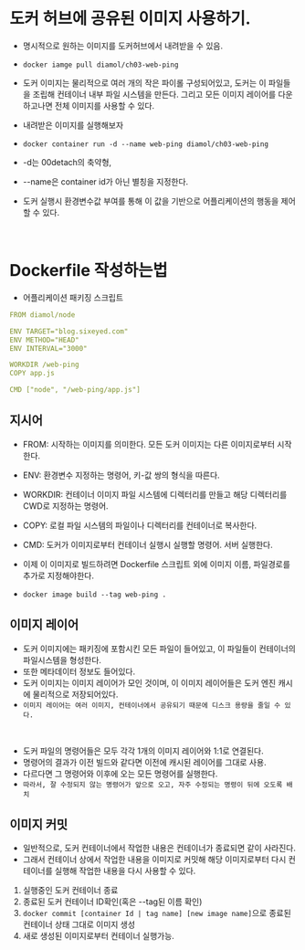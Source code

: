 # 도커 허브에 공유된 이미지 사용하기.  

- 명시적으로 원하는 이미지를 도커허브에서  내려받을 수 있음.
- `docker iamge pull diamol/ch03-web-ping`

- 도커 이미지는 물리적으로 여러 개의 작은 파이롤 구성되어있고, 도커는 이 파일들을 조립해 컨테이너 내부 파일 시스템을 만든다. 그리고 모든 이미지 레이어를 다운하고나면 전체 이미지를 사용할 수 있다.
- 내려받은 이미지를 실행해보자
- `docker container run -d --name web-ping diamol/ch03-web-ping`
- -d는 00detach의 축약형, 
- --name은 container id가 아닌 별칭을 지정한다.


- 도커 실행시 환경변수값 부여를 통해 이 값을 기반으로 어플리케이션의 행동을 제어할 수 있다.


<br>

# Dockerfile 작성하는법

- 어플리케이션 패키징 스크립트


```yml
FROM diamol/node

ENV TARGET="blog.sixeyed.com"
ENV METHOD="HEAD"
ENV INTERVAL="3000"

WORKDIR /web-ping
COPY app.js

CMD ["node", "/web-ping/app.js"]
```

## 지시어

- FROM: 시작하는 이미지를 의미한다. 모든 도커 이미지는 다른 이미지로부터 시작한다.
- ENV: 환경변수 지정하는 명령어, 키-값 쌍의 형식을 따른다.
- WORKDIR: 컨테이너 이미지 파일 시스템에 디렉터리를 만들고 해당 디렉터리를 CWD로 지정하는 명령어. 
- COPY: 로컬 파일 시스템의 파일이나 디렉터리를 컨테이너로 복사한다. 
- CMD: 도커가 이미지로부터 컨테이너 실행시 실행할 명령어. 서버 실행한다.

- 이제 이 이미지로 빌드하려면 Dockerfile 스크립트 외에 이미지 이름, 파일경로를 추가로 지정해야한다.

- `docker image build --tag web-ping .`

## 이미지 레이어

- 도커 이미지에는 패키징에 포함시킨 모든 파일이 들어있고, 이 파일들이 컨테이너의 파일시스템을 형성한다.
- 또한 메타데이터 정보도 들어있다.
- 도커 이미지는 이미지 레이어가 모인 것이며, 이 이미지 레이어들은 도커 엔진 캐시에 물리적으로 저장되어있다.
- `이미지 레이어는 여러 이미지, 컨테이너에서 공유되기 때문에 디스크 용량을 줄일 수 있다.`

<br>

- 도커 파일의 명령어들은 모두 각각 1개의 이미지 레이어와 1:1로 연결된다.
- 명령어의 결과가 이전 빌드와 같다면 이전에 캐시된 레이어를 그대로 사용.
- 다르다면 그 명령어와 이후에 오는 모든 명령어를 실행한다.
- `따라서, 잘 수정되지 않는 명령어가 앞으로 오고, 자주 수정되는 명령이 뒤에 오도록 배치`


## 이미지 커밋

- 일반적으로, 도커 컨테이너에서 작업한 내용은 컨테이너가 종료되면 같이 사라진다.
- 그래서 컨테이너 상에서 작업한 내용을 이미지로 커밋해 해당 이미지로부터 다시 컨테이너를 실행해 작업한 내용을 다시 사용할 수 있다.

1. 실행중인 도커 컨테이너 종료
2. 종료된 도커 컨테이너 ID확인(혹은 --tag된 이름 확인)
3. `docker commit [container Id | tag name] [new image name]`으로 종료된 컨테이너 상태 그대로 이미지 생성
4. 새로 생성된 이미지로부터 컨테이너 실행가능.
